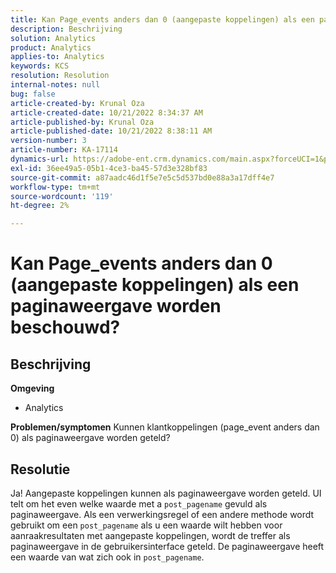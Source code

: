 ```yaml
---
title: Kan Page_events anders dan 0 (aangepaste koppelingen) als een paginaweergave worden beschouwd?
description: Beschrijving
solution: Analytics
product: Analytics
applies-to: Analytics
keywords: KCS
resolution: Resolution
internal-notes: null
bug: false
article-created-by: Krunal Oza
article-created-date: 10/21/2022 8:34:37 AM
article-published-by: Krunal Oza
article-published-date: 10/21/2022 8:38:11 AM
version-number: 3
article-number: KA-17114
dynamics-url: https://adobe-ent.crm.dynamics.com/main.aspx?forceUCI=1&pagetype=entityrecord&etn=knowledgearticle&id=e0d0b62f-1b51-ed11-bba2-0022480867fb
exl-id: 36ee49a5-05b1-4ce3-ba45-57d3e328bf83
source-git-commit: a87aadc46d1f5e7e5c5d537bd0e88a3a17dff4e7
workflow-type: tm+mt
source-wordcount: '119'
ht-degree: 2%

---
```


# Kan Page_events anders dan 0 (aangepaste koppelingen) als een paginaweergave worden beschouwd?

## Beschrijving

<b>Omgeving</b>
- Analytics



<b>Problemen/symptomen</b>
Kunnen klantkoppelingen (page_event anders dan 0) als paginaweergave worden geteld?


## Resolutie


Ja! Aangepaste koppelingen kunnen als paginaweergave worden geteld. UI telt om het even welke waarde met a `post_pagename` gevuld als paginaweergave. Als een verwerkingsregel of een andere methode wordt gebruikt om een `post_pagename` als u een waarde wilt hebben voor aanraakresultaten met aangepaste koppelingen, wordt de treffer als paginaweergave in de gebruikersinterface geteld. De paginaweergave heeft een waarde van wat zich ook in `post_pagename`.
